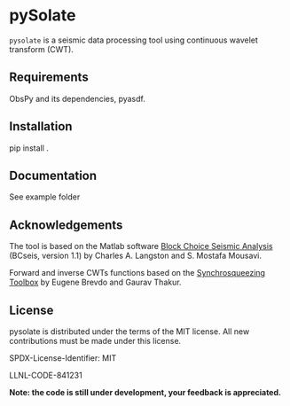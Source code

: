 pySolate
===========
`pysolate` is a seismic data processing tool using continuous wavelet transform (CWT).

Requirements
------------
ObsPy and its dependencies, pyasdf.

Installation
------------
pip install .

Documentation
-------------
See example folder

Acknowledgements
----------------
The tool is based on the Matlab software
[Block Choice Seismic Analysis](http://www.ceri.memphis.edu/people/clangstn/software.html)
(BCseis, version 1.1) by Charles A. Langston and S. Mostafa Mousavi.

Forward and inverse CWTs functions based on the 
[Synchrosqueezing Toolbox](https://github.com/ebrevdo/synchrosqueezing) by Eugene Brevdo and Gaurav Thakur.

License
-------
pysolate is distributed under the terms of the MIT license. All new contributions must be made under this license.

SPDX-License-Identifier: MIT

LLNL-CODE-841231

**Note: the code is still under development, your feedback is appreciated.**
